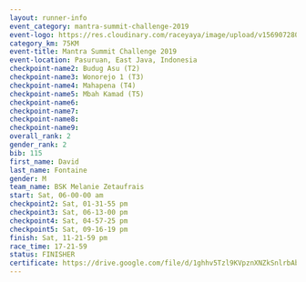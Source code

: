 ```yaml
---
layout: runner-info 
event_category: mantra-summit-challenge-2019 
event-logo: https://res.cloudinary.com/raceyaya/image/upload/v1569072809/logo/mantra-image_segrbx.jpg
category_km: 75KM 
event-title: Mantra Summit Challenge 2019 
event-location: Pasuruan, East Java, Indonesia 
checkpoint-name2: Budug Asu (T2) 
checkpoint-name3: Wonorejo 1 (T3) 
checkpoint-name4: Mahapena (T4) 
checkpoint-name5: Mbah Kamad (T5) 
checkpoint-name6: 
checkpoint-name7: 
checkpoint-name8: 
checkpoint-name9: 
overall_rank: 2
gender_rank: 2
bib: 115
first_name: David
last_name: Fontaine
gender: M
team_name: BSK Melanie Zetaufrais
start: Sat, 06-00-00 am
checkpoint2: Sat, 01-31-55 pm
checkpoint3: Sat, 06-13-00 pm
checkpoint4: Sat, 04-57-25 pm
checkpoint5: Sat, 09-16-19 pm
finish: Sat, 11-21-59 pm
race_time: 17-21-59
status: FINISHER
certificate: https://drive.google.com/file/d/1ghhv5Tzl9KVpznXNZkSnlrbAbVTMRA8e/view?usp=sharing
---
```

